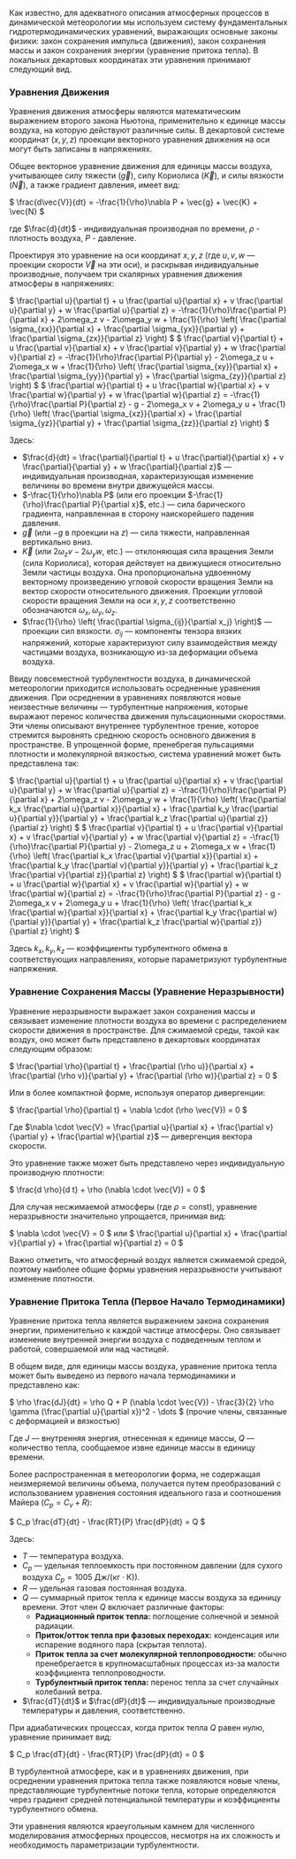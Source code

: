 Как известно, для адекватного описания атмосферных процессов в динамической метеорологии мы используем систему фундаментальных гидротермодинамических уравнений, выражающих основные законы физики: закон сохранения импульса (движения), закон сохранения массы и закон сохранения энергии (уравнение притока тепла). В локальных декартовых координатах эти уравнения принимают следующий вид.

### Уравнения Движения

Уравнения движения атмосферы являются математическим выражением второго закона Ньютона, применительно к единице массы воздуха, на которую действуют различные силы. В декартовой системе координат ($x, y, z$) проекции векторного уравнения движения на оси могут быть записаны в напряжениях.

Общее векторное уравнение движения для единицы массы воздуха, учитывающее силу тяжести ($\vec{g}$), силу Кориолиса ($\vec{K}$), и силы вязкости ($\vec{N}$), а также градиент давления, имеет вид:

$ \frac{d\vec{V}}{dt} = -\frac{1}{\rho}\nabla P + \vec{g} + \vec{K} + \vec{N} $

где $\frac{d}{dt}$ - индивидуальная производная по времени, $\rho$ - плотность воздуха, $P$ - давление.

Проектируя это уравнение на оси координат $x, y, z$ (где $u, v, w$ — проекции скорости $\vec{V}$ на эти оси), и раскрывая индивидуальные производные, получаем три скалярных уравнения движения атмосферы в напряжениях:

$ \frac{\partial u}{\partial t} + u \frac{\partial u}{\partial x} + v \frac{\partial u}{\partial y} + w \frac{\partial u}{\partial z} = -\frac{1}{\rho}\frac{\partial P}{\partial x} + 2\omega_z v - 2\omega_y w + \frac{1}{\rho} \left( \frac{\partial \sigma_{xx}}{\partial x} + \frac{\partial \sigma_{yx}}{\partial y} + \frac{\partial \sigma_{zx}}{\partial z} \right) $
$ \frac{\partial v}{\partial t} + u \frac{\partial v}{\partial x} + v \frac{\partial v}{\partial y} + w \frac{\partial v}{\partial z} = -\frac{1}{\rho}\frac{\partial P}{\partial y} - 2\omega_z u + 2\omega_x w + \frac{1}{\rho} \left( \frac{\partial \sigma_{xy}}{\partial x} + \frac{\partial \sigma_{yy}}{\partial y} + \frac{\partial \sigma_{zy}}{\partial z} \right) $
$ \frac{\partial w}{\partial t} + u \frac{\partial w}{\partial x} + v \frac{\partial w}{\partial y} + w \frac{\partial w}{\partial z} = -\frac{1}{\rho}\frac{\partial P}{\partial z} - g - 2\omega_x v + 2\omega_y u + \frac{1}{\rho} \left( \frac{\partial \sigma_{xz}}{\partial x} + \frac{\partial \sigma_{yz}}{\partial y} + \frac{\partial \sigma_{zz}}{\partial z} \right) $

Здесь:

* $\frac{d}{dt} = \frac{\partial}{\partial t} + u \frac{\partial}{\partial x} + v \frac{\partial}{\partial y} + w \frac{\partial}{\partial z}$ — индивидуальная производная, характеризующая изменение величины во времени внутри движущейся массы.
* $-\frac{1}{\rho}\nabla P$ (или его проекции $-\frac{1}{\rho}\frac{\partial P}{\partial x}$, etc.) — сила барического градиента, направленная в сторону наискорейшего падения давления.
* $\vec{g}$ (или $-g$ в проекции на $z$) — сила тяжести, направленная вертикально вниз.
* $\vec{K}$ (или $2\omega_z v - 2\omega_y w$, etc.) — отклоняющая сила вращения Земли (сила Кориолиса), которая действует на движущиеся относительно Земли частицы воздуха. Она пропорциональна удвоенному векторному произведению угловой скорости вращения Земли на вектор скорости относительного движения. Проекции угловой скорости вращения Земли на оси $x, y, z$ соответственно обозначаются $\omega_x, \omega_y, \omega_z$.
* $\frac{1}{\rho} \left( \frac{\partial \sigma_{ij}}{\partial x_j} \right)$ — проекции сил вязкости. $\sigma_{ij}$ — компоненты тензора вязких напряжений, которые характеризуют силу взаимодействия между частицами воздуха, возникающую из-за деформации объема воздуха.

Ввиду повсеместной турбулентности воздуха, в динамической метеорологии приходится использовать осредненные уравнения движения. При осреднении в уравнениях появляются новые неизвестные величины — турбулентные напряжения, которые выражают перенос количества движения пульсационными скоростями. Эти члены описывают внутреннее турбулентное трение, которое стремится выровнять среднюю скорость основного движения в пространстве. В упрощенной форме, пренебрегая пульсациями плотности и молекулярной вязкостью, система уравнений может быть представлена так:

$ \frac{\partial u}{\partial t} + u \frac{\partial u}{\partial x} + v \frac{\partial u}{\partial y} + w \frac{\partial u}{\partial z} = -\frac{1}{\rho}\frac{\partial P}{\partial x} + 2\omega_z v - 2\omega_y w + \frac{1}{\rho} \left( \frac{\partial k_x \frac{\partial u}{\partial x}}{\partial x} + \frac{\partial k_y \frac{\partial u}{\partial y}}{\partial y} + \frac{\partial k_z \frac{\partial u}{\partial z}}{\partial z} \right) $
$ \frac{\partial v}{\partial t} + u \frac{\partial v}{\partial x} + v \frac{\partial v}{\partial y} + w \frac{\partial v}{\partial z} = -\frac{1}{\rho}\frac{\partial P}{\partial y} - 2\omega_z u + 2\omega_x w + \frac{1}{\rho} \left( \frac{\partial k_x \frac{\partial v}{\partial x}}{\partial x} + \frac{\partial k_y \frac{\partial v}{\partial y}}{\partial y} + \frac{\partial k_z \frac{\partial v}{\partial z}}{\partial z} \right) $
$ \frac{\partial w}{\partial t} + u \frac{\partial w}{\partial x} + v \frac{\partial w}{\partial y} + w \frac{\partial w}{\partial z} = -\frac{1}{\rho}\frac{\partial P}{\partial z} - g - 2\omega_x v + 2\omega_y u + \frac{1}{\rho} \left( \frac{\partial k_x \frac{\partial w}{\partial x}}{\partial x} + \frac{\partial k_y \frac{\partial w}{\partial y}}{\partial y} + \frac{\partial k_z \frac{\partial w}{\partial z}}{\partial z} \right) $

Здесь $k_x, k_y, k_z$ — коэффициенты турбулентного обмена в соответствующих направлениях, которые параметризуют турбулентные напряжения.

### Уравнение Сохранения Массы (Уравнение Неразрывности)

Уравнение неразрывности выражает закон сохранения массы и связывает изменение плотности воздуха во времени с распределением скорости движения в пространстве. Для сжимаемой среды, такой как воздух, оно может быть представлено в декартовых координатах следующим образом:

$ \frac{\partial \rho}{\partial t} + \frac{\partial (\rho u)}{\partial x} + \frac{\partial (\rho v)}{\partial y} + \frac{\partial (\rho w)}{\partial z} = 0 $

Или в более компактной форме, используя оператор дивергенции:

$ \frac{\partial \rho}{\partial t} + \nabla \cdot (\rho \vec{V}) = 0 $

Где $\nabla \cdot \vec{V} = \frac{\partial u}{\partial x} + \frac{\partial v}{\partial y} + \frac{\partial w}{\partial z}$ — дивергенция вектора скорости.

Это уравнение также может быть представлено через индивидуальную производную плотности:

$ \frac{d \rho}{d t} + \rho (\nabla \cdot \vec{V}) = 0 $

Для случая несжимаемой атмосферы (где $\rho = \text{const}$), уравнение неразрывности значительно упрощается, принимая вид:

$ \nabla \cdot \vec{V} = 0 $ или $ \frac{\partial u}{\partial x} + \frac{\partial v}{\partial y} + \frac{\partial w}{\partial z} = 0 $

Важно отметить, что атмосферный воздух является сжимаемой средой, поэтому наиболее общие формы уравнения неразрывности учитывают изменение плотности.

### Уравнение Притока Тепла (Первое Начало Термодинамики)

Уравнение притока тепла является выражением закона сохранения энергии, применительно к каждой частице атмосферы. Оно связывает изменение внутренней энергии воздуха с подведенным теплом и работой, совершаемой или над частицей.

В общем виде, для единицы массы воздуха, уравнение притока тепла может быть выведено из первого начала термодинамики и представлено как:

$ \rho \frac{dJ}{dt} = \rho Q + P (\nabla \cdot \vec{V}) - \frac{3}{2} \rho \gamma (\frac{\partial u}{\partial x})^2 - \dots $ (прочие члены, связанные с деформацией и вязкостью)

Где $J$ — внутренняя энергия, отнесенная к единице массы, $Q$ — количество тепла, сообщаемое извне единице массы в единицу времени.

Более распространенная в метеорологии форма, не содержащая неизмеряемой величины объема, получается путем преобразований с использованием уравнения состояния идеального газа и соотношения Майера ($C_p = C_v + R$):

$ C_p \frac{dT}{dt} - \frac{RT}{P} \frac{dP}{dt} = Q $

Здесь:

* $T$ — температура воздуха.
* $C_p$ — удельная теплоемкость при постоянном давлении (для сухого воздуха $C_p = 1005 \text{ Дж}/(\text{кг} \cdot \text{К})$).
* $R$ — удельная газовая постоянная воздуха.
* $Q$ — суммарный приток тепла к единице массы воздуха за единицу времени. Этот член $Q$ включает различные факторы:
  * **Радиационный приток тепла:** поглощение солнечной и земной радиации.
  * **Приток/отток тепла при фазовых переходах:** конденсация или испарение водяного пара (скрытая теплота).
  * **Приток тепла за счет молекулярной теплопроводности:** обычно пренебрегается в крупномасштабных процессах из-за малости коэффициента теплопроводности.
  * **Турбулентный приток тепла:** перенос тепла за счет случайных колебаний ветра.
* $\frac{dT}{dt}$ и $\frac{dP}{dt}$ — индивидуальные производные температуры и давления, соответственно.

При адиабатических процессах, когда приток тепла $Q$ равен нулю, уравнение принимает вид:

$ C_p \frac{dT}{dt} - \frac{RT}{P} \frac{dP}{dt} = 0 $

В турбулентной атмосфере, как и в уравнениях движения, при осреднении уравнения притока тепла также появляются новые члены, представляющие турбулентные потоки тепла, которые определяются через градиент средней потенциальной температуры и коэффициенты турбулентного обмена.

Эти уравнения являются краеугольным камнем для численного моделирования атмосферных процессов, несмотря на их сложность и необходимость параметризации турбулентности.

